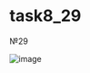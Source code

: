 # task8_29
№29

![image](https://user-images.githubusercontent.com/90614997/143817257-de63ddc1-c6fc-4ae4-9ef1-8669a1c437f6.png)
